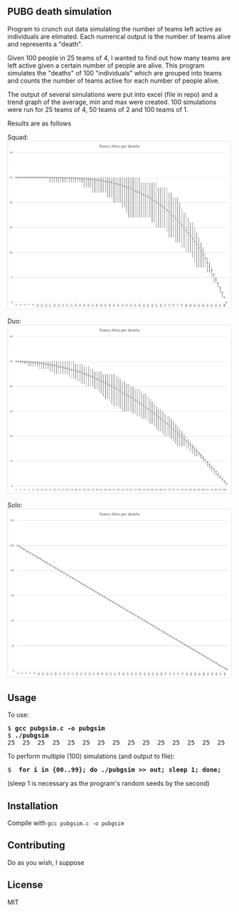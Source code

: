 ## PUBG death simulation

Program to crunch out data simulating the number of teams left active as individuals are elimated. Each numerical output is the number of teams alive and represents a "death".

Given 100 people in 25 teams of 4, I wanted to find out how many teams are left active given a certain number of people are alive. This program simulates the "deaths" of 100 "individuals" which are grouped into teams and counts the number of teams active for each number of people alive.

The output of several simulations were put into excel (file in repo) and a trend graph of the average, min and max were created. 100 simulations were run for 25 teams of 4, 50 teams of 2 and 100 teams of 1.

Results are as follows

Squad:
![Squad](https://raw.githubusercontent.com/michaevelli/pubgsim/master/squad.png)

Duo:
![Duo](https://raw.githubusercontent.com/michaevelli/pubgsim/master/duo.png)

Solo:
![Solo](https://raw.githubusercontent.com/michaevelli/pubgsim/master/solo.png)
## Usage

To use:
<pre>
$ <b>gcc pubgsim.c -o pubgsim</b>
$ <b>./pubgsim</b>
25  25  25  25  25  25  25  25  25  25  25  25  25  25  25  25  25  25  25  25  25  25  25  25  25  25  25  25  25  25  25  25  25  25  25  25  25  25  25  24  24  24  24  24  24  23  23  23  23  23  23  23  23  22  22  22  22  22  21  20  20  20  20  20  20  20  19  19  18  18  18  18  17  17  17  16  15  15  14  14  13  13  13  12  12  12  11  10  9   9   8   76  5   4   4   3   2   1   
</pre>

To perform multiple (100) simulations (and output to file):
<pre>
$ <b> for i in {00..99}; do ./pubgsim >> out; sleep 1; done;</b>
</pre>
(sleep 1 is necessary as the program's random seeds by the second)

## Installation

Compile with `gcc pubgsim.c -o pubgsim`

## Contributing

Do as you wish, I suppose

## License

MIT